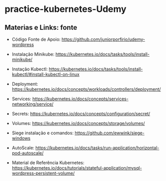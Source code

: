 # practice-kubernetes-Udemy

## Materias e Links: fonte

- Código Fonte de Apoio:
https://github.com/juniorporfirio/udemy-wordpress

- Instalação Minikube:
https://kubernetes.io/docs/tasks/tools/install-minikube/

- Instação Kubectl:
https://kubernetes.io/docs/tasks/tools/install-kubectl/#install-kubectl-on-linux

- Deployment:
https://kubernetes.io/docs/concepts/workloads/controllers/deployment/

- Services:
https://kubernetes.io/docs/concepts/services-networking/service/

- Secrets:
https://kubernetes.io/docs/concepts/configuration/secret/

- Volumes:
https://kubernetes.io/docs/concepts/storage/volumes/

- Siege instalação e comandos:
https://github.com/ewwink/siege-windows

- AutoScale:
https://kubernetes.io/docs/tasks/run-application/horizontal-pod-autoscale/

- Material de Referência Kubernetes:
https://kubernetes.io/docs/tutorials/stateful-application/mysql-wordpress-persistent-volume/
